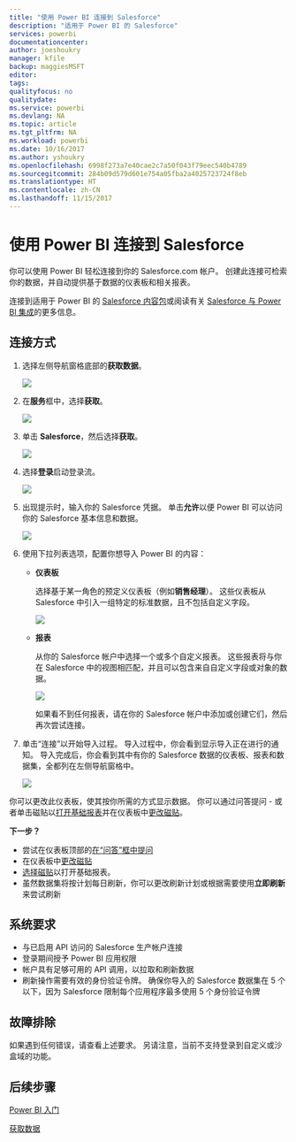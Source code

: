 ```yaml
---
title: "使用 Power BI 连接到 Salesforce"
description: "适用于 Power BI 的 Salesforce"
services: powerbi
documentationcenter: 
author: joeshoukry
manager: kfile
backup: maggiesMSFT
editor: 
tags: 
qualityfocus: no
qualitydate: 
ms.service: powerbi
ms.devlang: NA
ms.topic: article
ms.tgt_pltfrm: NA
ms.workload: powerbi
ms.date: 10/16/2017
ms.author: yshoukry
ms.openlocfilehash: 6998f273a7e40cae2c7a50f043f79eec540b4789
ms.sourcegitcommit: 284b09d579d601e754a05fba2a4025723724f8eb
ms.translationtype: HT
ms.contentlocale: zh-CN
ms.lasthandoff: 11/15/2017
---
```

# <a name="connect-to-salesforce-with-power-bi"></a>使用 Power BI 连接到 Salesforce
你可以使用 Power BI 轻松连接到你的 Salesforce.com 帐户。 创建此连接可检索你的数据，并自动提供基于数据的仪表板和相关报表。

连接到适用于 Power BI 的 [Salesforce 内容包](https://app.powerbi.com/getdata/services/salesforce)或阅读有关 [Salesforce 与 Power BI 集成](https://powerbi.microsoft.com/integrations/salesforce)的更多信息。

## <a name="how-to-connect"></a>连接方式
1. 选择左侧导航窗格底部的**获取数据**。
   
   ![](media/service-connect-to-salesforce/pbi_getdata.png) 
2. 在**服务**框中，选择**获取**。
   
   ![](media/service-connect-to-salesforce/pbi_getservices.png) 
3. 单击 **Salesforce**，然后选择**获取**。  
   
   ![](media/service-connect-to-salesforce/salesforce.png)
4. 选择**登录**启动登录流。
   
    ![](media/service-connect-to-salesforce/dialog.png)
5. 出现提示时，输入你的 Salesforce 凭据。 单击**允许**以便 Power BI 可以访问你的 Salesforce 基本信息和数据。
   
   ![](media/service-connect-to-salesforce/sf_authorize.png)
6. 使用下拉列表选项，配置你想导入 Power BI 的内容：
   
   * **仪表板**
     
     选择基于某一角色的预定义仪表板（例如**销售经理**）。 这些仪表板从 Salesforce 中引入一组特定的标准数据，且不包括自定义字段。
     
     ![](media/service-connect-to-salesforce/pbi_salesforcechooserole.png)
   * **报表**
     
     从你的 Salesforce 帐户中选择一个或多个自定义报表。 这些报表将与你在 Salesforce 中的视图相匹配，并且可以包含来自自定义字段或对象的数据。
     
     ![](media/service-connect-to-salesforce/pbi_salesforcereports.png)
     
     如果看不到任何报表，请在你的 Salesforce 帐户中添加或创建它们，然后再次尝试连接。
7. 单击“连接”以开始导入过程。 导入过程中，你会看到显示导入正在进行的通知。 导入完成后，你会看到其中有你的 Salesforce 数据的仪表板、报表和数据集，全都列在左侧导航窗格中。
   
   ![](media/service-connect-to-salesforce/pbi_getdatasalesforcedash.png)

你可以更改此仪表板，使其按你所需的方式显示数据。 你可以通过问答提问 - 或者单击磁贴以[打开基础报表](service-dashboard-tiles.md)并在仪表板中[更改磁贴](service-dashboard-edit-tile.md)。

**下一步？**

* 尝试在仪表板顶部的[在“问答”框中提问](service-q-and-a.md)
* 在仪表板中[更改磁贴](service-dashboard-edit-tile.md)
* [选择磁贴](service-dashboard-tiles.md)以打开基础报表。
* 虽然数据集将按计划每日刷新，你可以更改刷新计划或根据需要使用**立即刷新**来尝试刷新

## <a name="system-requirements"></a>系统要求
* 与已启用 API 访问的 Salesforce 生产帐户连接
* 登录期间授予 Power BI 应用权限
* 帐户具有足够可用的 API 调用，以拉取和刷新数据
* 刷新操作需要有效的身份验证令牌。 确保你导入的 Salesforce 数据集在 5 个以下，因为 Salesforce 限制每个应用程序最多使用 5 个身份验证令牌

## <a name="troubleshooting"></a>故障排除
如果遇到任何错误，请查看上述要求。 另请注意，当前不支持登录到自定义或沙盒域的功能。

## <a name="next-steps"></a>后续步骤
[Power BI 入门](service-get-started.md)

[获取数据](service-get-data.md)

